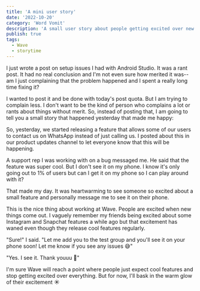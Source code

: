 ```yaml
---
title: 'A mini user story'
date: '2022-10-20'
category: 'Word Vomit'
description: 'A small user story about people getting excited over new app features'
publish: true
tags:
  - Wave
  - storytime
---
```


I just wrote a post on setup issues I had with Android Studio. It was a rant post. It had no real conclusion and I'm not even sure how merited it was-- am I just complaining that the problem happened and I spent a really long time fixing it? 

I wanted to post it and be done with today's post quota. But I am trying to complain less. I don't want to be the kind of person who complains a lot or rants about things without merit. So, instead of posting that, I am going to tell you a small story that happened yesterday that made me happy:

So, yesterday, we started releasing a feature that allows some of our users to contact us on WhatsApp instead of just calling us. I posted about this in our product updates channel to let everyone know that this will be happening.

A support rep I was working with on a bug messaged me. He said that the feature was super cool. But I don't see it on my phone. I know it's only going out to 1% of users but can I get it on my phone so I can play around with it?

That made my day. It was heartwarming to see someone so excited about a small feature and personally message me to see it on their phone.

This is the nice thing about working at Wave. People are excited when new things come out. I vaguely remember my friends being excited about some Instagram and Snapchat features a while ago but that excitement has waned even though they release cool features regularly.

"Sure!" I said. "Let me add you to the test group and you'll see it on your phone soon! Let me know if you see any issues 😅"

"Yes. I see it.
Thank youuu 🥰"

I'm sure Wave will reach a point where people just expect cool features and stop getting excited over everything. But for now, I'll bask in the warm glow of their excitement ☀️
